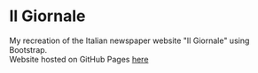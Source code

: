 # Il Giornale
My recreation of the Italian newspaper website "Il Giornale" using Bootstrap.  
Website hosted on GitHub Pages <a href="https://pietrociani.github.io/ilgiornale/" target="_blank">here</a>